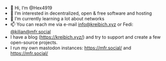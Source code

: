 - 👋 Hi, I’m @Hex4919
- 👀 I’m interested in decentralized, open & free software and hosting
- 🌱 I’m currently learning a lot about networks
- 📫 You can reach me via e-mail info@kreibich.xyz or Fedi: [@kilian@mfr.social](https://mfr.social/@kilian/)
- I have a blog (https://kreibich.xyz/) and try to support and create a few open-source projects. 
- I run my own mastodon instances: https://mfr.social/ and https://mfr.social/

<!---
Hex4919/Hex4919 is a ✨ special ✨ repository because its `README.md` (this file) appears on your GitHub profile.
You can click the Preview link to take a look at your changes.
--->
